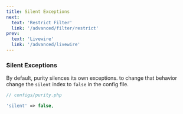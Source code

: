 ```yaml
---
title: Silent Exceptions
next:
  text: 'Restrict Filter'
  link: '/advanced/filter/restrict'
prev:
  text: 'Livewire'
  link: '/advanced/livewire'
---
```


### Silent Exceptions
By default, purity silences its own exceptions. to change that behavior change the `silent` index to `false` in the config file.

```php
// configs/purity.php

'silent' => false,
```
